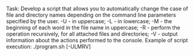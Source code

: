 Task:
Develop a script that allows you to automatically change the case of file and directory names depending on the command line parameters specified by the user.
-U - in uppercase;
-L - in lowercase;
-M - the beginning of each word in the file name in uppercase;
-R - perform the operation recursively, for all attached files and directories;
-V - output information about the actions performed to the console.
Example of script execution:
./program.sh [-ULMRV] <file or directory path>